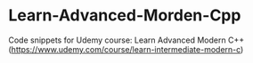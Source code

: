 # Learn-Advanced-Morden-Cpp
Code snippets for Udemy course: Learn Advanced Modern C++(https://www.udemy.com/course/learn-intermediate-modern-c)
